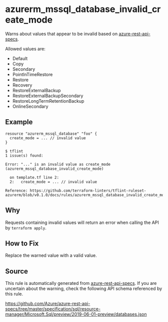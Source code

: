 <!--- This file generated by `tools/apispec-rule-gen/main.go`. DO NOT EDIT --->

# azurerm_mssql_database_invalid_create_mode

Warns about values that appear to be invalid based on [azure-rest-api-specs](https://github.com/Azure/azure-rest-api-specs).

Allowed values are:
- Default
- Copy
- Secondary
- PointInTimeRestore
- Restore
- Recovery
- RestoreExternalBackup
- RestoreExternalBackupSecondary
- RestoreLongTermRetentionBackup
- OnlineSecondary

## Example

```hcl
resource "azurerm_mssql_database" "foo" {
  create_mode = ... // invalid value
}
```

```
$ tflint
1 issue(s) found:

Error: "..." is an invalid value as create_mode (azurerm_mssql_database_invalid_create_mode)

  on template.tf line 2:
  2:   create_mode = ... // invalid value

Reference: https://github.com/terraform-linters/tflint-ruleset-azurerm/blob/v0.1.0/docs/rules/azurerm_mssql_database_invalid_create_mode.md

```

## Why

Requests containing invalid values will return an error when calling the API by `terraform apply`.

## How to Fix

Replace the warned value with a valid value.

## Source

This rule is automatically generated from [azure-rest-api-specs](https://github.com/Azure/azure-rest-api-specs). If you are uncertain about the warning, check the following API schema referenced by this rule.

https://github.com/Azure/azure-rest-api-specs/tree/master/specification/sql/resource-manager/Microsoft.Sql/preview/2019-06-01-preview/databases.json
